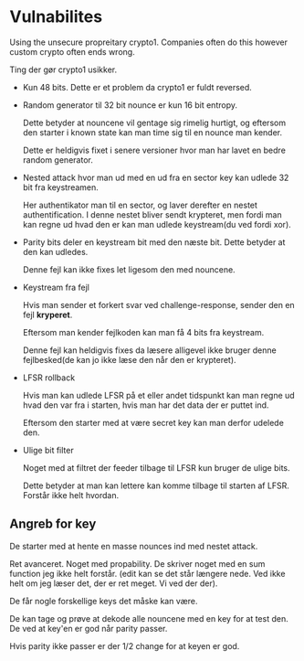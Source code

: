 # Vulnabilites

Using the unsecure propreitary crypto1.
Companies often do this however custom crypto often ends wrong.

Ting der gør crypto1 usikker.

- Kun 48 bits. Dette er et problem da crypto1 er fuldt reversed.
- Random generator til 32 bit nounce er kun 16 bit entropy. 

	Dette betyder at nouncene vil gentage sig rimelig hurtigt, og eftersom den starter i known state kan man time sig til en nounce man kender. 
	
	Dette er heldigvis fixet i senere versioner hvor man har lavet en bedre random generator.
- Nested attack hvor man ud med en ud fra en sector key kan udlede 32 bit fra keystreamen. 

	Her authentikator man til en sector, og laver derefter en nestet authentification. 
	I denne nestet bliver sendt krypteret, men fordi man kan regne ud hvad den er kan man udlede keystream(du ved fordi xor).

- Parity bits deler en keystream bit med den næste bit. Dette betyder at den kan udledes.

	Denne fejl kan ikke fixes let ligesom den med nouncene.

- Keystream fra fejl

	Hvis man sender et forkert svar ved challenge-response, sender den en fejl **kryperet**.
	
	Eftersom man kender fejlkoden kan man få 4 bits fra keystream.

	Denne fejl kan heldigvis fixes da læsere alligevel ikke bruger denne fejlbesked(de kan jo ikke læse den når den er krypteret).

- LFSR rollback

	Hvis man kan udlede LFSR på et eller andet tidspunkt kan man regne ud hvad den var fra i starten, hvis man har det data der er puttet ind.

	Eftersom den starter med at være secret key kan man derfor udelede den.

- Ulige bit filter

	Noget med at filtret der feeder tilbage til LFSR kun bruger de ulige bits.

	Dette betyder at man kan lettere kan komme tilbage til starten af LFSR.
	Forstår ikke helt hvordan.

## Angreb for key

De starter med at hente en masse nounces ind med nestet attack.

Ret avanceret. 
Noget med propability. 
De skriver noget med en sum function jeg ikke helt forstår.
(edit kan se det står længere nede. Ved ikke helt om jeg læser det, der er ret meget. Vi ved der der).

De får nogle forskellige keys det måske kan være.

De kan tage og prøve at dekode alle nouncene med en key for at test den.
De ved at key'en er god når parity passer. 

Hvis parity ikke passer er der 1/2 change for at keyen er god.

